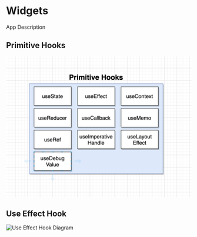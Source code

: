 # Widgets

App Description

## Primitive Hooks

![Primitive Hooks](./public/Diagram1.png)

## Use Effect Hook

![Use Effect Hook Diagram](/.public/UseEffectHook.png)
